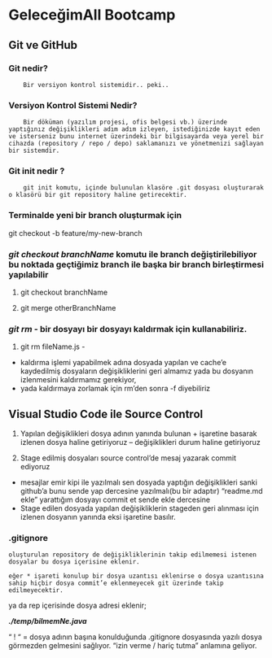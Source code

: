 # GeleceğimAll Bootcamp 

## Git ve GitHub

### Git nedir?
        Bir versiyon kontrol sistemidir.. peki..

### Versiyon Kontrol Sistemi Nedir?

        Bir döküman (yazılım projesi, ofis belgesi vb.) üzerinde yaptığınız değişiklikleri adım adım izleyen, istediğinizde kayıt eden ve isterseniz bunu internet üzerindeki bir bilgisayarda veya yerel bir cihazda (repository / repo / depo) saklamanızı ve yönetmenizi sağlayan bir sistemdir.
### Git init nedir ?

        git init komutu, içinde bulunulan klasöre .git dosyası oluşturarak o klasörü bir git repository haline getirecektir.

	
### Terminalde yeni bir branch oluşturmak için

  git checkout -b feature/my-new-branch  

### ***git checkout branchName*** komutu ile branch değiştirilebiliyor bu noktada geçtiğimiz branch ile başka bir branch birleştirmesi yapılabilir

1. git checkout branchName  

2. git merge otherBranchName  

### ***git rm*** - bir dosyayı bir dosyayı kaldırmak için kullanabiliriz.

1. git rm fileName.js  -

* kaldırma işlemi yapabilmek adına dosyada yapılan ve cache’e kaydedilmiş dosyaların değişikliklerini geri almamız yada bu dosyanın izlenmesini kaldırmamız gerekiyor,
* yada kaldırmaya zorlamak için rm’den sonra -f diyebiliriz
	
	
## Visual Studio Code ile Source Control

1. Yapılan değişiklikleri dosya adının yanında bulunan + işaretine basarak izlenen dosya haline getiriyoruz – değişiklikleri durum haline getiriyoruz

2. Stage edilmiş dosyaları source control’de mesaj yazarak commit ediyoruz

* mesajlar emir kipi ile yazılmalı sen dosyada yaptığın değişiklikleri sanki github’a bunu sende yap dercesine yazılmalı(bu bir adaptır)
“readme.md ekle” yarattığım dosyayı commit et sende ekle dercesine
* Stage edilen dosyada yapılan değişikliklerin stageden geri alınması için izlenen dosyanın yanında eksi işaretine basılır.

### .gitignore

	oluşturulan repository de değişikliklerinin takip edilmemesi istenen dosyalar bu dosya içerisine eklenir.

	eğer * işareti konulup bir dosya uzantısı eklenirse o dosya uzantısına sahip hiçbir dosya commit’e eklenmeyecek git üzerinde takip edilmeyecektir.

ya da rep içerisinde dosya adresi eklenir;

 ***./temp/bilmemNe.java***      

“ ! “ = dosya adının başına konulduğunda .gitignore dosyasında yazılı dosya görmezden gelmesini sağlıyor. “izin verme / hariç tutma” anlamına geliyor.

